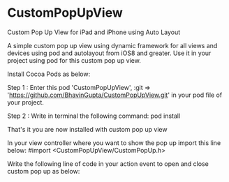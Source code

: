 # CustomPopUpView
Custom Pop Up View for iPad and iPhone using Auto Layout

A simple custom pop up view using dynamic framework for all views and devices using pod and autolayout from iOS8 and greater.
Use it in your project using pod for this custom pop up view.

Install Cocoa Pods as below:

Step 1 : Enter this pod 'CustomPopUpView', :git => 'https://github.com/BhavinGupta/CustomPopUpView.git'
         in your pod file of your project.
         
Step 2 : Write in terminal the following command: 
         pod install

That's it you are now installed with custom pop up view 

In your view controller where you want to show the pop up import this line below:
#import <CustomPopUpView/CustomPopUp.h>

Write the following line of code in your action event to open and close custom pop up as below:
